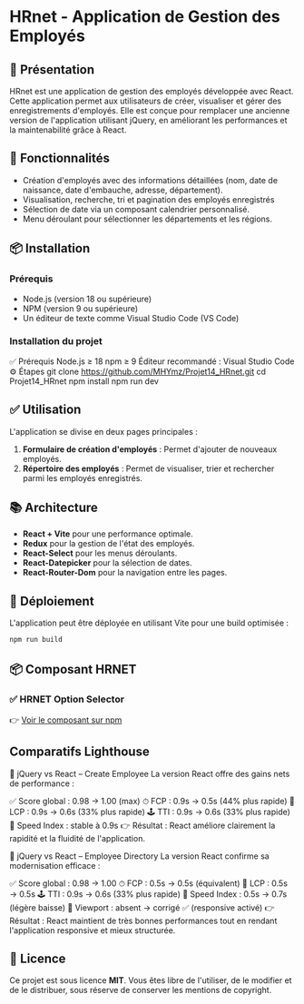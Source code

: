 # HRnet - Application de Gestion des Employés

## 📌 Présentation

HRnet est une application de gestion des employés développée avec React. Cette application permet aux utilisateurs de créer, visualiser et gérer des enregistrements d'employés. Elle est conçue pour remplacer une ancienne version de l'application utilisant jQuery, en améliorant les performances et la maintenabilité grâce à React.

## 🚀 Fonctionnalités

* Création d'employés avec des informations détaillées (nom, date de naissance, date d'embauche, adresse, département).
* Visualisation, recherche, tri et pagination des employés enregistrés
* Sélection de date via un composant calendrier personnalisé.
* Menu déroulant pour sélectionner les départements et les régions.

## 📦 Installation

### Prérequis

* Node.js (version 18 ou supérieure)
* NPM (version 9 ou supérieure)
* Un éditeur de texte comme Visual Studio Code (VS Code)

### Installation du projet

✅ Prérequis
Node.js ≥ 18
npm ≥ 9
Éditeur recommandé : Visual Studio Code
⚙️ Étapes
git clone https://github.com/MHYmz/Projet14_HRnet.git
cd Projet14_HRnet
npm install
npm run dev


## ✅ Utilisation

L'application se divise en deux pages principales :

1. **Formulaire de création d'employés** : Permet d'ajouter de nouveaux employés.
2. **Répertoire des employés** : Permet de visualiser, trier et rechercher parmi les employés enregistrés.

## 📚 Architecture

* **React + Vite** pour une performance optimale.
* **Redux** pour la gestion de l'état des employés.
* **React-Select** pour les menus déroulants.
* **React-Datepicker** pour la sélection de dates.
* **React-Router-Dom** pour la navigation entre les pages.

## 🚀 Déploiement

L'application peut être déployée en utilisant Vite pour une build optimisée :

```bash
npm run build
```

## 📦 Composant HRNET

### ✅ HRNET Option Selector

👉 [Voir le composant sur npm](https://www.npmjs.com/package/hrnet-option-selector)

## Comparatifs Lighthouse
🚀 jQuery vs React – Create Employee
La version React offre des gains nets de performance :

✅ Score global : 0.98 → 1.00 (max)
⏱ FCP : 0.9s → 0.5s (44% plus rapide)
📸 LCP : 0.9s → 0.6s (33% plus rapide)
🕹 TTI : 0.9s → 0.6s (33% plus rapide)
🚀 Speed Index : stable à 0.9s
👉 Résultat : React améliore clairement la rapidité et la fluidité de l'application.



🚀 jQuery vs React – Employee Directory
La version React confirme sa modernisation efficace :

✅ Score global : 0.98 → 1.00
⏱ FCP : 0.5s → 0.5s (équivalent)
📸 LCP : 0.5s → 0.5s
🕹 TTI : 0.9s → 0.6s (33% plus rapide)
🚀 Speed Index : 0.5s → 0.7s (légère baisse)
📱 Viewport : absent → corrigé ✅ (responsive activé)
👉 Résultat : React maintient de très bonnes performances tout en rendant l'application responsive et mieux structurée.


## 📄 Licence

Ce projet est sous licence **MIT**. Vous êtes libre de l'utiliser, de le modifier et de le distribuer, sous réserve de conserver les mentions de copyright.
